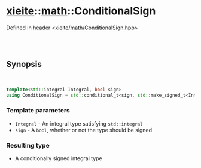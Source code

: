 # [xieite](../xieite.md)::[math](../math.md)::ConditionalSign
Defined in header [<xieite/math/ConditionalSign.hpp>](../../include/xieite/math/ConditionalSign.hpp)

<br/><br/>

## Synopsis

<br/>

```cpp
template<std::integral Integral, bool sign>
using ConditionalSign = std::conditional_t<sign, std::make_signed_t<Integral>, std::make_unsigned_t<Integral>>;
```
### Template parameters
- `Integral` - An integral type satisfying `std::integral`
- `sign` - A `bool`, whether or not the type should be signed
### Resulting type
- A conditionally signed integral type
